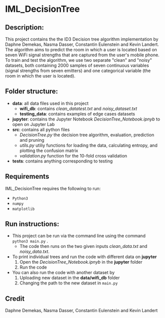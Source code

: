 # IML_DecisionTree

## Description:

This project contains the the ID3 Decision tree algorithm implementation by Daphne Demekas, Nasma Dasser, Constantin Eulenstein and Kevin Landert. The algorithm aims to predict the room in which a user is located based on seven WiFi signal strengths that are captured from the user's mobile phone. To train and test the algorithm, we use two separate "clean" and "noisy" datasets, both containing 2000 samples of seven continuous variables (signal strengths from seven emitters) and one categorical variable (the room in which the user is located).


## Folder structure:
* **data**: all data files used in this project
    * **wifi_db**: contains _clean_datatest.txt_ and _noisy_dataset.txt_
    * **testing_data**: contains examples of edge cases datasets
* **jupyter**: contains the Jupyter Notebook _DecisionTree_Notebook.ipnyb_ to open on Jupyter Lab
* **src**: contains all python files
    * _DecisionTree.py_ the decision tree algorithm, evaluation, prediction and pruning
    * _utils.py_ utiliy functions for loading the data, calculating entropy, and plotting the confusion matrix
    * _validation.py_ function for the 10-fold cross validation 
* **tests**: contains anything corresponding to testing

## Requirements
IML_DecisionTree requires the following to run: 
* ```Python3```
* ```numpy ```
* ```matplotlib```

## Run instructions:

* This project can be run via the command line using the command ```python3 main.py``` . 
    * The code then runs on the two given inputs _clean_data.txt_ and _noisy_data.txt_. 
* To print individual trees and run the code with different data on **jupyter**
    1. Open the _DecisionTree_Notebook.ipnyb_ in the **jupyter** folder
    2. Run the code
* You can also run the code with another dataset by
    1. Uploading new dataset in the **data/wifi_db** folder
    2. Changing the path to the new dataset in ```main.py```
## Credit
Daphne Demekas, Nasma Dasser, Constantin Eulenstein and Kevin Landert

